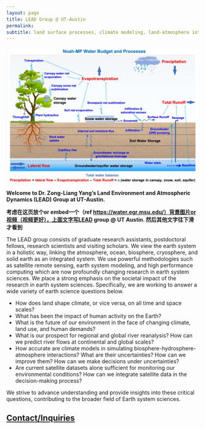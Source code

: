 ```yaml
---
layout: page
title: LEAD Group @ UT-Austin
permalink: 
subtitle: land surface processes, climate modeling, land-atmosphere interaction, hydroclimatology, hydrometeorology
---
```


<img src="img/LEAD.jpg" width="820" align="center"/>

<Strong>Welcome to Dr. Zong-Liang Yang’s Land Environment and Atmospheric Dynamics (LEAD) Group at UT-Austin.</Strong>

<Strong>考虑在这页放个or embed一个（ref https://water.egr.msu.edu/）背景图片or视频（视频更好），上面文字写LEAD group @ UT Austin. 然后其他文字往下滑才看到</Strong>

The LEAD group consists of graduate research assistants, postdoctoral fellows, research scientists and visiting scholars. We view the earth system in a holistic way, linking the atmosphere, ocean, biosphere, cryosphere, and solid earth as an integrated system. We use powerful methodologies such as satellite remote sensing, earth system modeling, and high performance computing which are now profoundly changing research in earth system sciences. We place a strong emphasis on the societal impact of the research in earth system sciences. Specifically, we are working to answer a wide variety of earth science questions below.

- How does land shape climate, or vice versa, on all time and space scales?
- What has been the impact of human activity on the Earth?
- What is the future of our environment in the face of changing climate, land use, and human demands?
- What is our prospect for regional and global river reanalysis? How can we predict river flows at continental and global scales?
- How accurate are climate models in simulating biosphere-hydrosphere-atmosphere interactions? What are their uncertainties? How can we improve them? How can we make decisions under uncertainties?
- Are current satellite datasets alone sufficient for monitoring our environmental conditions? How can we integrate satellite data in the decision-making process?

We strive to advance understanding and provide insights into these critical questions, contributing to the broader field of Earth system sciences.

<h2><a href="https://lead-utexas.github.io/about/contact">Contact/Inquiries</a></h2>
